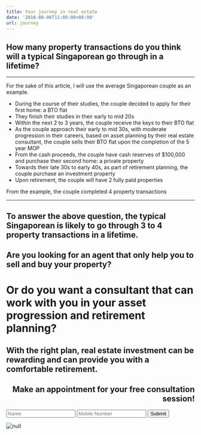 ```yaml
---
title: Your journey in real estate
date: '2018-08-06T11:00:00+08:00'
url: journey
---
```

## How many property transactions do you think will a typical Singaporean go through in a lifetime?

- - -

For the sake of this article, I will use the average Singaporean couple as an example.

* During the course of their studies, the couple decided to apply for their first home: a BTO flat
* They finish their studies in their early to mid 20s
* Within the next 2 to 3 years, the couple receive the keys to their BTO flat
* As the couple approach their early to mid 30s, with moderate progression in their careers, based on asset planning by their real estate consultant, the couple sells their BTO flat upon the completion of the 5 year MOP 
* From the cash proceeds, the couple have cash reserves of $100,000 and purchase their second home: a private property
* Towards their late 30s to early 40s, as part of retirement planning, the couple purchase an investment property
* Upon retirement, the couple will have 2 fully paid properties

From the example, the couple completed 4 property transactions

- - -

## To answer the above question, the typical Singaporean is likely to go through 3 to 4 property transactions in a lifetime.

## Are you looking for an agent that only help you to sell and buy your property?

# Or do you want a consultant that can work with you in your asset progression and retirement planning?

## With the right plan, real estate investment can be rewarding and can provide you with a comfortable retirement.

## <div style="text-align: right">Make an appointment for your free consultation session!

<form name='hdbupgrade' method='POST' netlify><input name="name" type="text" placeholder="Name" required=""> <input type="text" name="number" placeholder="Mobile Number" required=""> <input type="submit" value="Submit" /></form> </div>

![null](/img/20180806_115042_0001.png)

